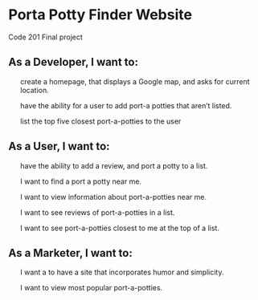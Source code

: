 <h1>Porta Potty Finder Website</h1>
Code 201 Final project

<h2>As a Developer, I want to:</h2>
  <ul>create a homepage, that displays a Google map, and asks for
current location.</ul>
  <ul>have the ability for a user to add port-a potties that aren’t listed.</ul>
  <ul>list the top five closest port-a-potties to the user</ul>

<h2>As a User, I want to:</h2>
  <ul>have the ability to add a review, and port a potty to a list.</ul>
  <ul>I want to find a port a potty near me.</ul>
  <ul>I want to view information about port-a-potties near me.</ul>
  <ul>I want to see reviews of port-a-potties in a list.</ul>
  <ul>I want to see port-a-potties closest to me at the top of a list.</ul>

<h2>As a Marketer, I want to:</h2>
  <ul>I want a to have a site that incorporates humor and simplicity.</ul>
  <ul>I want to view most popular port-a-potties.</ul>
